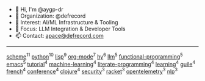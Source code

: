 -   👋 Hi, I'm @aygp-dr
-   👋 Organization: @defrecord
-   👀 Interest: AI/ML Infrastructure & Tooling
-   🌱 Focus: LLM Integration & Developer Tools
-   📫 Contact: apace@defrecord.com

---

[scheme](https://github.com/search?q=topic%3Ascheme&type=repositories)<sup>11</sup>
[python](https://github.com/search?q=topic%3Apython&type=repositories)<sup>10</sup>
[lisp](https://github.com/search?q=topic%3Alisp&type=repositories)<sup>9</sup>
[org-mode](https://github.com/search?q=topic%3Aorg-mode&type=repositories)<sup>7</sup>
[hy](https://github.com/search?q=topic%3Ahy&type=repositories)<sup>6</sup>
[llm](https://github.com/search?q=topic%3Allm&type=repositories)<sup>5</sup>
[functional-programming](https://github.com/search?q=topic%3Afunctional-programming&type=repositories)<sup>5</sup>
[emacs](https://github.com/search?q=topic%3Aemacs&type=repositories)<sup>5</sup>
[tutorial](https://github.com/search?q=topic%3Atutorial&type=repositories)<sup>4</sup>
[machine-learning](https://github.com/search?q=topic%3Amachine-learning&type=repositories)<sup>4</sup>
[literate-programming](https://github.com/search?q=topic%3Aliterate-programming&type=repositories)<sup>4</sup>
[learning](https://github.com/search?q=topic%3Alearning&type=repositories)<sup>4</sup>
[guile](https://github.com/search?q=topic%3Aguile&type=repositories)<sup>4</sup>
[french](https://github.com/search?q=topic%3Afrench&type=repositories)<sup>4</sup>
[conference](https://github.com/search?q=topic%3Aconference&type=repositories)<sup>4</sup>
[clojure](https://github.com/search?q=topic%3Aclojure&type=repositories)<sup>4</sup>
[security](https://github.com/search?q=topic%3Asecurity&type=repositories)<sup>3</sup>
[racket](https://github.com/search?q=topic%3Aracket&type=repositories)<sup>3</sup>
[opentelemetry](https://github.com/search?q=topic%3Aopentelemetry&type=repositories)<sup>3</sup>
[nlp](https://github.com/search?q=topic%3Anlp&type=repositories)<sup>3</sup>


